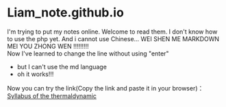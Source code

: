 # Liam_note.github.io
I'm trying to put my notes online. 
Welcome to read them. 
I don't know how to use the php yet. 
And i cannot use Chinese... 
WEI SHEN ME MARKDOWN MEI YOU ZHONG WEN !!!!!!!!!  
Now I've learned to change the line without using "enter"  
- but I can't use the md language
- oh it works!!!

Now you can try the link(Copy the link and paste it in your browser)：
[Syllabus of the thermaldynamic ](https://liamy404.github.io/Syllabus%20of%20the%20Thermaldynamic)
